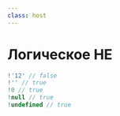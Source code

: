 ```yaml
---
class: host
---
```


# Логическое НЕ

```js
!'12' // false
!'' // true
!0 // true
!null // true
!undefined // true
```


<style>
.host code {
    font-size: 2rem;
}
</style>
